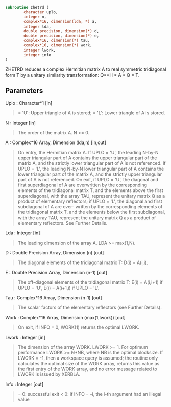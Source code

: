 ```fortran
subroutine zhetrd (
		character uplo,
		integer n,
		complex*16, dimension(lda, *) a,
		integer lda,
		double precision, dimension(*) d,
		double precision, dimension(*) e,
		complex*16, dimension(*) tau,
		complex*16, dimension(*) work,
		integer lwork,
		integer info
)
```

 ZHETRD reduces a complex Hermitian matrix A to real symmetric
 tridiagonal form T by a unitary similarity transformation:
 Q**H * A * Q = T.

## Parameters
Uplo : Character*1 [in]
> = 'U':  Upper triangle of A is stored;
> = 'L':  Lower triangle of A is stored.

N : Integer [in]
> The order of the matrix A.  N >= 0.

A : Complex*16 Array, Dimension (lda,n) [in,out]
> On entry, the Hermitian matrix A.  If UPLO = 'U', the leading
> N-by-N upper triangular part of A contains the upper
> triangular part of the matrix A, and the strictly lower
> triangular part of A is not referenced.  If UPLO = 'L', the
> leading N-by-N lower triangular part of A contains the lower
> triangular part of the matrix A, and the strictly upper
> triangular part of A is not referenced.
> On exit, if UPLO = 'U', the diagonal and first superdiagonal
> of A are overwritten by the corresponding elements of the
> tridiagonal matrix T, and the elements above the first
> superdiagonal, with the array TAU, represent the unitary
> matrix Q as a product of elementary reflectors; if UPLO
> = 'L', the diagonal and first subdiagonal of A are over-
> written by the corresponding elements of the tridiagonal
> matrix T, and the elements below the first subdiagonal, with
> the array TAU, represent the unitary matrix Q as a product
> of elementary reflectors. See Further Details.

Lda : Integer [in]
> The leading dimension of the array A.  LDA >= max(1,N).

D : Double Precision Array, Dimension (n) [out]
> The diagonal elements of the tridiagonal matrix T:
> D(i) = A(i,i).

E : Double Precision Array, Dimension (n-1) [out]
> The off-diagonal elements of the tridiagonal matrix T:
> E(i) = A(i,i+1) if UPLO = 'U', E(i) = A(i+1,i) if UPLO = 'L'.

Tau : Complex*16 Array, Dimension (n-1) [out]
> The scalar factors of the elementary reflectors (see Further
> Details).

Work : Complex*16 Array, Dimension (max(1,lwork)) [out]
> On exit, if INFO = 0, WORK(1) returns the optimal LWORK.

Lwork : Integer [in]
> The dimension of the array WORK.  LWORK >= 1.
> For optimum performance LWORK >= N*NB, where NB is the
> optimal blocksize.
> If LWORK = -1, then a workspace query is assumed; the routine
> only calculates the optimal size of the WORK array, returns
> this value as the first entry of the WORK array, and no error
> message related to LWORK is issued by XERBLA.

Info : Integer [out]
> = 0:  successful exit
> < 0:  if INFO = -i, the i-th argument had an illegal value

